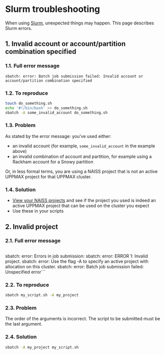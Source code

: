 # Slurm troubleshooting

When using [Slurm](slurm.md), unexpected things may happen.
This page describes Slurm errors.

## 1. Invalid account or account/partition combination specified

### 1.1. Full error message

```text
sbatch: error: Batch job submission failed: Invalid account or account/partition combination specified
```

### 1.2. To reproduce

```bash
touch do_something.sh
echo '#!/bin/bash' >> do_something.sh
sbatch -A some_invalid_account do_something.sh
```

### 1.3. Problem

As stated by the error message: you've used either:

- an invalid account (for example, `some_invalid_account` in the example above)
- an invalid combination of account and partition,
  for example using a Rackham account for a Snowy partition

Or, in less formal terms, you are using a NAISS project that is not
an active UPPMAX project for that UPPMAX cluster.

### 1.4. Solution

- [View your NAISS projects](https://docs.uppmax.uu.se/getting_started/project/#view-your-uppmax-projects)
  and see if the project you used is indeed an active UPPMAX project that can
  be used on the cluster you expect
- Use these in your scripts


## 2. Invalid project

### 2.1. Full error message

```text
````

sbatch: error: Errors in job submission:
sbatch: error: ERROR 1: Invalid project.
sbatch: error: Use the flag -A to specify an active project with allocation on this cluster.
sbatch: error: Batch job submission failed: Unspecified error```

### 2.2. To reproduce

```bash
sbatch my_script.sh -A my_project
```

### 2.3. Problem

The order of the arguments is incorrect.
The script to be submitted must be the last argument.

### 2.4. Solution

```bash
sbatch -A my_project my_script.sh
```
